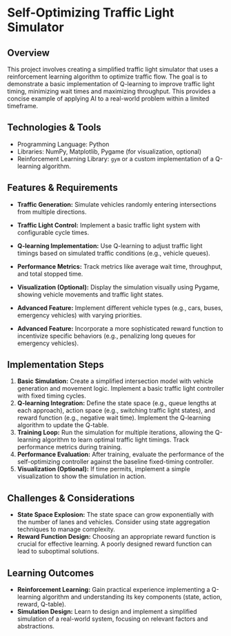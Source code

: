 # Self-Optimizing Traffic Light Simulator

## Overview

This project involves creating a simplified traffic light simulator that uses a reinforcement learning algorithm to optimize traffic flow. The goal is to demonstrate a basic implementation of Q-learning to improve traffic light timing, minimizing wait times and maximizing throughput. This provides a concise example of applying AI to a real-world problem within a limited timeframe.

## Technologies & Tools

- Programming Language: Python
- Libraries: NumPy, Matplotlib, Pygame (for visualization, optional)
- Reinforcement Learning Library:  `gym` or a custom implementation of a Q-learning algorithm.

## Features & Requirements

- **Traffic Generation:** Simulate vehicles randomly entering intersections from multiple directions.
- **Traffic Light Control:** Implement a basic traffic light system with configurable cycle times.
- **Q-learning Implementation:**  Use Q-learning to adjust traffic light timings based on simulated traffic conditions (e.g., vehicle queues).
- **Performance Metrics:** Track metrics like average wait time, throughput, and total stopped time.
- **Visualization (Optional):**  Display the simulation visually using Pygame, showing vehicle movements and traffic light states.


- **Advanced Feature:** Implement different vehicle types (e.g., cars, buses, emergency vehicles) with varying priorities.
- **Advanced Feature:** Incorporate a more sophisticated reward function to incentivize specific behaviors (e.g., penalizing long queues for emergency vehicles).


## Implementation Steps

1. **Basic Simulation:** Create a simplified intersection model with vehicle generation and movement logic. Implement a basic traffic light controller with fixed timing cycles.
2. **Q-learning Integration:** Define the state space (e.g., queue lengths at each approach), action space (e.g., switching traffic light states), and reward function (e.g., negative wait time). Implement the Q-learning algorithm to update the Q-table.
3. **Training Loop:** Run the simulation for multiple iterations, allowing the Q-learning algorithm to learn optimal traffic light timings.  Track performance metrics during training.
4. **Performance Evaluation:**  After training, evaluate the performance of the self-optimizing controller against the baseline fixed-timing controller.
5. **Visualization (Optional):** If time permits, implement a simple visualization to show the simulation in action.


## Challenges & Considerations

- **State Space Explosion:**  The state space can grow exponentially with the number of lanes and vehicles.  Consider using state aggregation techniques to manage complexity.
- **Reward Function Design:**  Choosing an appropriate reward function is crucial for effective learning.  A poorly designed reward function can lead to suboptimal solutions.


## Learning Outcomes

- **Reinforcement Learning:** Gain practical experience implementing a Q-learning algorithm and understanding its key components (state, action, reward, Q-table).
- **Simulation Design:** Learn to design and implement a simplified simulation of a real-world system, focusing on relevant factors and abstractions.

